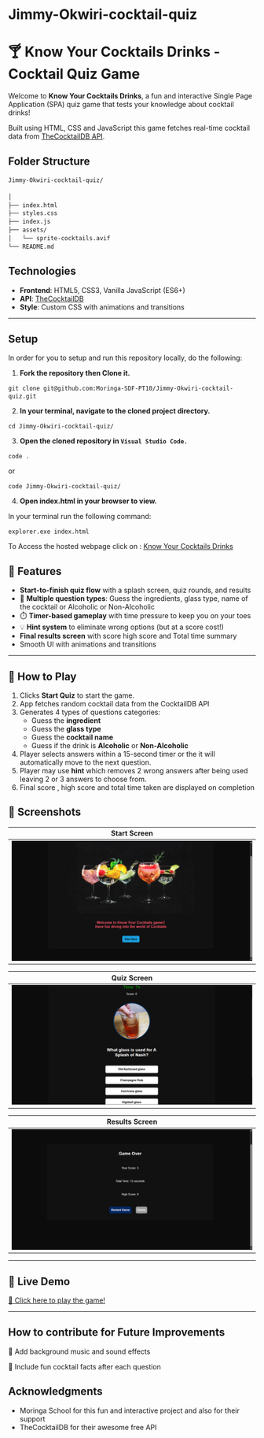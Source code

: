 # Jimmy-Okwiri-cocktail-quiz
# 🍸 Know Your Cocktails Drinks - Cocktail Quiz Game

Welcome to **Know Your Cocktails Drinks**, a fun and interactive Single Page Application (SPA) quiz game that tests your knowledge about cocktail drinks! 

Built using HTML,  CSS and JavaScript this game fetches real-time cocktail data from [TheCocktailDB API](https://www.thecocktaildb.com/api.php).

## Folder Structure

```bash
Jimmy-Okwiri-cocktail-quiz/

│
├── index.html
├── styles.css
├── index.js
├── assets/
│   └── sprite-cocktails.avif
└── README.md

```
## Technologies

- **Frontend**: HTML5, CSS3, Vanilla JavaScript (ES6+)
- **API**: [TheCocktailDB](https://www.thecocktaildb.com/)
- **Style**: Custom CSS with animations and transitions

---

## Setup
In order for you to setup and run this repository locally, do the following:

1. **Fork the repository then Clone it.**
``` shell
git clone git@github.com:Moringa-SDF-PT10/Jimmy-Okwiri-cocktail-quiz.git
 ``` 
 2. **In your terminal, navigate to the cloned project directory.**
 ``` shell
 cd Jimmy-Okwiri-cocktail-quiz/
 ```
 3. **Open the cloned repository in ``Visual Studio Code.``**
 ``` shell
code . 
 ```
 or 
 ``` shell
code Jimmy-Okwiri-cocktail-quiz/
 ```

 4. **Open index.html in your browser to view.**

In your terminal run the following command:
```
explorer.exe index.html
```
 To Access the hosted webpage click on :
 [Know Your Cocktails Drinks](https://moringa-sdf-pt10.github.io/Jimmy-Okwiri-cocktail-quiz/)

## 🎯 Features

-  **Start-to-finish quiz flow** with a splash screen, quiz rounds, and results
- 🧠 **Multiple question types**: Guess the ingredients, glass type, name of the cocktail or Alcoholic or Non-Alcoholic
- ⏱️ **Timer-based gameplay** with time pressure to keep you on your toes
- 💡 **Hint system** to eliminate wrong options (but at a score cost!)
-  **Final results screen** with score high score and Total time summary
-  Smooth UI with animations and transitions
---


## 🧩 How to Play

1. Clicks **Start Quiz** to start the game.
2. App fetches random cocktail data from the CocktailDB API
3. Generates 4 types of questions categories:
   - Guess the **ingredient**
   - Guess the **glass type**
   - Guess the **cocktail name**
   - Guess if the drink is **Alcoholic** or **Non-Alcoholic**
4. Player selects answers within a 15-second timer or the it will automatically move to the next question.
5. Player may use **hint** which removes 2 wrong answers after being used leaving 2 or 3 answers to choose from.
6. Final score , high score and total time taken are displayed on completion


## 📸 Screenshots

|Start Screen| 
|--------------|
|![](./assets/start-screen.png)|

|Quiz Screen |
|-------------|
|![](./assets/quiz-screen.png)|


|Results Screen|
|---------|
|![](./assets/results.png) |
---

## 🚀 Live Demo

[🔗 Click here to play the game!](https://moringa-sdf-pt10.github.io/Jimmy-Okwiri-cocktail-quiz/)

---

## How to contribute for Future Improvements 
🎵 Add background music and sound effects

💬 Include fun cocktail facts after each question


## Acknowledgments
- Moringa School for this fun and interactive project and also for their support
- TheCocktailDB for their awesome free API

